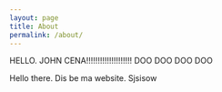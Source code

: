 ```yaml
---
layout: page
title: About
permalink: /about/
---
```


HELLO. JOHN CENA!!!!!!!!!!!!!!!!!!!! DOO DOO DOO DOO      



Hello there. Dis be ma website. Sjsisow
